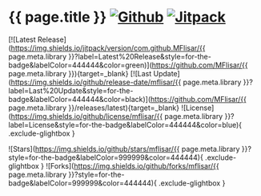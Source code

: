 # {{ page.title }} <a href="https://github.com/MFlisar/{{ page.meta.library }}" target="_blank"><img alt="Github" src="https://img.shields.io/badge/Github-444444?style=for-the-badge&amp;logo=github&amp;logoColor=white"></a> <a href="https://jitpack.io/#MFlisar/{{ page.meta.library }}" target="_blank"><img alt="Jitpack" src="https://img.shields.io/badge/Jitpack-888888?style=for-the-badge&amp;logo=github&amp;logoColor=white"></a> 

<!--
:material-star-outline: <span id="stars"></span> :material-source-fork: <span id="forks"></span>
-->

[![Latest Release](https://img.shields.io/jitpack/version/com.github.MFlisar/{{ page.meta.library }}?label=Latest%20Release&style=for-the-badge&labelColor=444444&color=green)](https://github.com/MFlisar/{{ page.meta.library }}){target=_blank}
[![Last Update](https://img.shields.io/github/release-date/mflisar/{{ page.meta.library }}?label=Last%20Update&style=for-the-badge&labelColor=444444&color=black)](https://github.com/MFlisar/{{ page.meta.library }}/releases/latest){target=_blank}
![License](https://img.shields.io/github/license/mflisar/{{ page.meta.library }}?label=License&style=for-the-badge&labelColor=444444&color=blue){ .exclude-glightbox }

![Stars](https://img.shields.io/github/stars/mflisar/{{ page.meta.library }}?style=for-the-badge&labelColor=999999&color=444444){ .exclude-glightbox }
![Forks](https://img.shields.io/github/forks/mflisar/{{ page.meta.library }}?style=for-the-badge&labelColor=999999&color=444444){ .exclude-glightbox }
<!--
![Size](https://img.shields.io/github/repo-size/mflisar/{{ page.meta.library }}?style=for-the-badge&labelColor=f00&color=444444)
-->